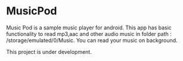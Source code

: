 # MusicPod

Music Pod is a sample music player for android.
This app has basic functionality to read mp3,aac and other audio music in folder path : /storage/emulated/0/Music.
You can read your music on background.

This project is under development.

